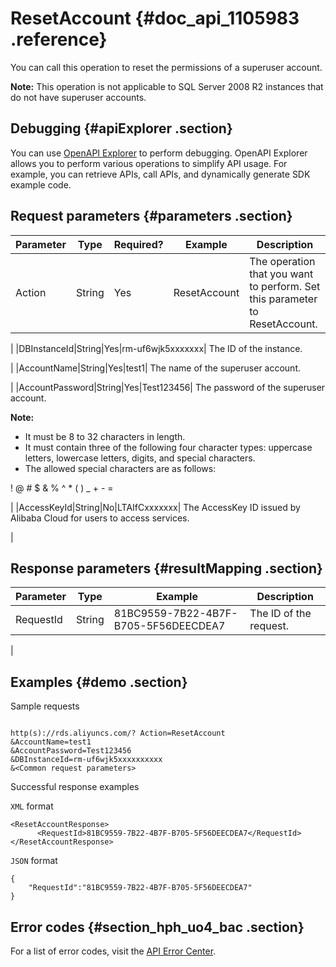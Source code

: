 # ResetAccount {#doc_api_1105983 .reference}

You can call this operation to reset the permissions of a superuser account.

**Note:** This operation is not applicable to SQL Server 2008 R2 instances that do not have superuser accounts.

## Debugging {#apiExplorer .section}

You can use [OpenAPI Explorer](https://api.aliyun.com/#product=Rds&api=ResetAccount) to perform debugging. OpenAPI Explorer allows you to perform various operations to simplify API usage. For example, you can retrieve APIs, call APIs, and dynamically generate SDK example code.

## Request parameters {#parameters .section}

|Parameter|Type|Required?|Example|Description|
|---------|----|---------|-------|-----------|
|Action|String|Yes|ResetAccount| The operation that you want to perform. Set this parameter to ResetAccount.

 |
|DBInstanceId|String|Yes|rm-uf6wjk5xxxxxxx| The ID of the instance.

 |
|AccountName|String|Yes|test1| The name of the superuser account.

 |
|AccountPassword|String|Yes|Test123456| The password of the superuser account.

 **Note:** 

-   It must be 8 to 32 characters in length.
-   It must contain three of the following four character types: uppercase letters, lowercase letters, digits, and special characters.
-   The allowed special characters are as follows:

! @ \# $ & % ^ \* \( \) \_ + - =


 |
|AccessKeyId|String|No|LTAIfCxxxxxxx| The AccessKey ID issued by Alibaba Cloud for users to access services.

 |

## Response parameters {#resultMapping .section}

|Parameter|Type|Example|Description|
|---------|----|-------|-----------|
|RequestId|String|81BC9559-7B22-4B7F-B705-5F56DEECDEA7| The ID of the request.

 |

## Examples {#demo .section}

Sample requests

``` {#request_demo}

http(s)://rds.aliyuncs.com/? Action=ResetAccount
&AccountName=test1
&AccountPassword=Test123456
&DBInstanceId=rm-uf6wjk5xxxxxxxxxx
&<Common request parameters>

```

Successful response examples

`XML` format

``` {#codeblock_q5r_2fc_jtx}
<ResetAccountResponse>
	  <RequestId>81BC9559-7B22-4B7F-B705-5F56DEECDEA7</RequestId></ResetAccountResponse>
```

`JSON` format

``` {#codeblock_d2i_wip_pgj}
{
	"RequestId":"81BC9559-7B22-4B7F-B705-5F56DEECDEA7"
}
```

## Error codes {#section_hph_uo4_bac .section}

For a list of error codes, visit the [API Error Center](https://error-center.alibabacloud.com/status/product/Rds).


